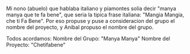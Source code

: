Mi nono (abuelo) que hablaba italiano y piamontes solia decir "manya manya que te fa bene", que seria la tipica frase italiana: "Mangia Mangia, che ti Fa Bene".
Por eso propuse y puse a consideracion del grupo el nombre del proyecto, y Anibal propuso el nombre del grupo.

Todos acordamos:
Nombre del Grupo: "Manya Manya"
Nombre del Proyecto: "Chetifabene"
